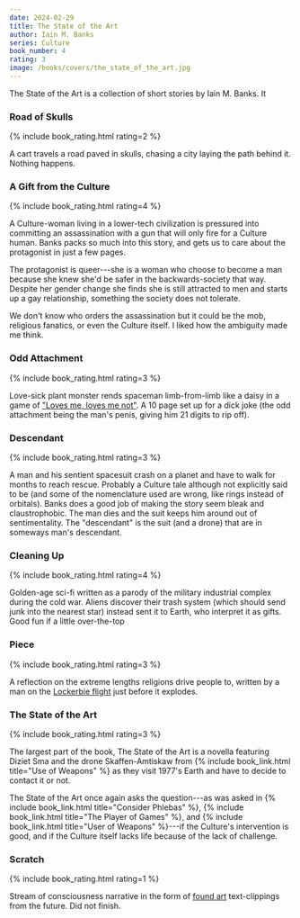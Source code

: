 ```yaml
---
date: 2024-02-29
title: The State of the Art
author: Iain M. Banks
series: Culture
book_number: 4
rating: 3
image: /books/covers/the_state_of_the_art.jpg
---
```


<span class="book-title">The State of the Art</span> is a collection of short
stories by Iain M. Banks. It


### Road of Skulls
{% include book_rating.html rating=2 %}

A cart travels a road paved in skulls, chasing a city laying the path behind
it. Nothing happens.

### A Gift from the Culture
{% include book_rating.html rating=4 %}

A Culture-woman living in a lower-tech civilization is pressured into
committing an assassination with a gun that will only fire for a Culture
human. Banks packs so much into this story, and gets us to care about the
protagonist in just a few pages.

The protagonist is queer---she is a woman who choose to become a man because
she knew she'd be safer in the backwards-society that way. Despite her gender
change she finds she is still attracted to men and starts up a gay
relationship, something the society does not tolerate.

We don't know who orders the assassination but it could be the mob, religious
fanatics, or even the Culture itself. I liked how the ambiguity made me think.

### Odd Attachment
{% include book_rating.html rating=3 %}

Love-sick plant monster rends spaceman limb-from-limb like a daisy in a game
of ["Loves me, loves me not"][daisy]. A 10 page set up for a dick joke (the
odd attachment being the man's penis, giving him 21 digits to rip off).

[daisy]: https://en.wikipedia.org/wiki/He_loves_me..._he_loves_me_not

### Descendant
{% include book_rating.html rating=3 %}

A man and his sentient spacesuit crash on a planet and have to walk for months
to reach rescue. Probably a Culture tale although not explicitly said to be
(and some of the nomenclature used are wrong, like rings instead of orbitals).
Banks does a good job of making the story seem bleak and claustrophobic. The
man dies and the suit keeps him around out of sentimentality. The
"descendant" is the suit (and a drone) that are in someways man's descendant.

### Cleaning Up
{% include book_rating.html rating=4 %}

Golden-age sci-fi written as a parody of the military industrial complex
during the cold war. Aliens discover their trash system (which should send
junk into the nearest star) instead sent it to Earth, who interpret it as
gifts. Good fun if a little over-the-top

### Piece
{% include book_rating.html rating=3 %}

A reflection on the extreme lengths religions drive people to, written by a
man on the [Lockerbie flight][lockerbie] just before it explodes.

[lockerbie]: https://en.wikipedia.org/wiki/Pan_Am_Flight_103

### The State of the Art
{% include book_rating.html rating=3 %}

The largest part of the book, <span class="book-title">The State of the
Art</span> is a novella featuring Diziet Sma and the drone Skaffen-Amtiskaw
from {% include book_link.html title="Use of Weapons" %} as they visit 1977's
Earth and have to decide to contact it or not.

<span class="book-title">The State of the Art</span> once again asks the
question---as was asked in {% include book_link.html title="Consider Phlebas" %},
{% include book_link.html title="The Player of Games" %}, and
{% include book_link.html title="User of Weapons" %}---if the Culture's
intervention is good, and if the Culture itself lacks life because of the lack
of challenge.

### Scratch
{% include book_rating.html rating=1 %}

Stream of consciousness narrative in the form of [found art][found_art]
text-clippings from the future. Did not finish.

[found_art]: https://en.wikipedia.org/wiki/Found_object
